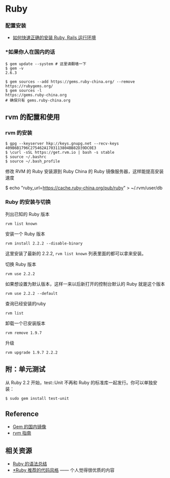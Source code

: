 # Ruby

### 配置安装 

- [如何快速正确的安装 Ruby, Rails 运行环境](https://ruby-china.org/wiki/install_ruby_guide)

### *如果你人在国内的话

 ```
$ gem update --system # 这里请翻墙一下
$ gem -v
2.6.3
```

```
$ gem sources --add https://gems.ruby-china.org/ --remove https://rubygems.org/
$ gem sources -l
https://gems.ruby-china.org
# 确保只有 gems.ruby-china.org
```

## rvm 的配置和使用

### rvm 的安装

```
$ gpg --keyserver hkp://keys.gnupg.net --recv-keys 409B6B1796C275462A1703113804BB82D39DC0E3
$ \curl -sSL https://get.rvm.io | bash -s stable
$ source ~/.bashrc
$ source ~/.bash_profile
```

修改 RVM 的 Ruby 安装源到 Ruby China 的 Ruby 镜像服务器，这样能提高安装速度

$ echo "ruby_url=https://cache.ruby-china.org/pub/ruby" > ~/.rvm/user/db

### Ruby 的安装与切换

列出已知的 Ruby 版本
```
rvm list known
```
安装一个 Ruby 版本

    rvm install 2.2.2 --disable-binary

这里安装了最新的 2.2.2, `rvm list known` 列表里面的都可以拿来安装。

切换 Ruby 版本

    rvm use 2.2.2

如果想设置为默认版本，这样一来以后新打开的控制台默认的 Ruby 就是这个版本

    rvm use 2.2.2 --default 

查询已经安装的ruby

    rvm list

卸载一个已安装版本

    rvm remove 1.9.7

升级 

    rvm upgrade 1.9.7 2.2.2

## 附：单元测试

从 Ruby 2.2 开始，test::Unit 不再和 Ruby 的标准库一起发行。你可以单独安装：

```
$ sudo gem install test-unit
```

## Reference

- [Gem 的国内镜像](https://gems.ruby-china.org/)
- [rvm 指南](https://ruby-china.org/wiki/rvm-guide)

## 相关资源

- [Ruby 的语法总结](http://yunfengsa.github.io/blog/2015/10/30/ruby-jichuyufa/) 
- [*Ruby 推荐的代码风格](https://ruby-china.org/wiki/coding-style) —— 个人觉得很优质的内容